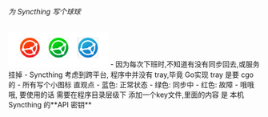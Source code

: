 ###### 为 Syncthing 写个球球
<img src="img/pic.jpg" alt="1" width="200" />
- 因为每次下班时,不知道有没有同步回去,或服务挂掉
- Syncthing 考虑到跨平台, 程序中并没有 tray,毕竟 Go实现 tray 是要 cgo 的
- 所有写个小图标 直观点
- 蓝色: 正常状态
- 绿色: 同步中
- 红色: 故障
- 哦哦哦, 要使用的话 需要在程序目录层级下 添加一个key文件,里面的内容 是 本机 Syncthing 的**API 密钥**